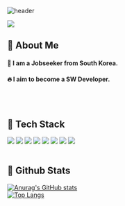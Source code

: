 ![header](https://capsule-render.vercel.app/api?type=venom&color=gradient&height=150&section=header&text=Good%20to%20see%20you%20%F0%9F%A4%97&animation=twinkling)

![](https://visitor-badge.glitch.me/badge?page_id=totoru119)

<div>
  <!--Body-->
  
  ## 👀 About Me
  #### :raising_hand: I am a Jobseeker from South Korea.<br/>
  #### :fire: I aim to become a SW Developer.<br/>
  <br/>
  <br/>
  
  ## 🧱 Tech Stack
  ![](https://img.shields.io/badge/JavaScript-F7DF1E?style=for-the-badge&logo=JavaScript&logoColor=white)
  ![](https://img.shields.io/badge/HTML5-E34F26?style=for-the-badge&logo=html5&logoColor=white)
  ![](https://img.shields.io/badge/CSS3-1572B6?style=for-the-badge&logo=css3&logoColor=white)
  ![](https://img.shields.io/badge/Java-ED8B00?style=for-the-badge&logo=openjdk&logoColor=white)
  ![](https://img.shields.io/badge/jQuery-0769AD?style=for-the-badge&logo=jquery&logoColor=white)
  ![](https://img.shields.io/badge/Bootstrap-563D7C?style=for-the-badge&logo=bootstrap&logoColor=white)
  ![](https://img.shields.io/badge/Spring-6DB33F?style=for-the-badge&logo=spring&logoColor=white)
  ![](https://img.shields.io/badge/Oracle-F80000?style=for-the-badge&logo=oracle&logoColor=black)
  <br/>
  <br/>
  
  ## 🤔 Github Stats
  [![Anurag's GitHub stats](https://github-readme-stats.vercel.app/api?username=totoru119)](https://github.com/anuraghazra/github-readme-stats)
  <br/>
  [![Top Langs](https://github-readme-stats.vercel.app/api/top-langs/?username=totoru119)](https://github.com/anuraghazra/github-readme-stats)
  
</div>
